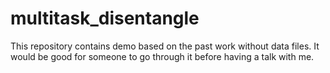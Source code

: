 # multitask_disentangle
This repository contains demo based on the past work without data files. It would be good for someone to go through it before having a talk with me.
